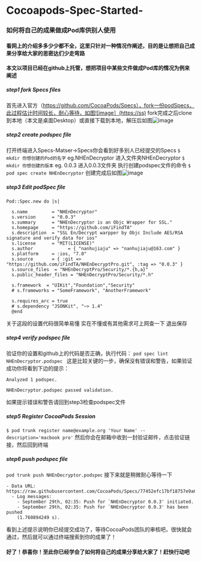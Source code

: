 # Cocoapods-Spec-Started-
### 如何将自己的成果做成Pod库供别人使用
#### 看网上的介绍多多少少都不全，这里只针对一种情况作阐述，目的是让想把自己成果分享给大家的思密达们少走弯路
#### 本文以项目已经在github上托管，想把项目中某些文件做成Pod库的情况为例来阐述
##### step1 fork Specs files
首先进入官方（https://github.com/CocoaPods/Specs），fork一份podSpecs，此过程估计时间较长，耐心等待，如图![image］(https://ss)
fork完成之后clone到本地（本文是桌面Desktop）或直接下载到本地，解压后如图![image](https://ss)
##### step2 create podspec file
打开终端进入Specs-Matser->Specs你会看到好多别人已经提交的Specs
`$ mkdir 你想创建的Pod的名字` eg.NHEnDecryptor
进入文件夹NHEnDecryptor
`$ mkdir 你想创建的版本` eg. 0.0.3
进入0.0.3文件夹 执行创建podspec文件的命令
`$ pod spec create NHEnDecryptor`
创建完成后如图![image](https://ss)
##### step3 Edit podSpec file
```
Pod::Spec.new do |s|

  s.name         = "NHEnDecryptor"
  s.version      = "0.0.3"
  s.summary      = "NHEnDecryptor is an Objc Wrapper for SSL."
  s.homepage     = "https://github.com/iFindTA"
  s.description  = "SSL En/Decrypt warpper by Objc Include AES/RSA signature and verify data for ios"
  s.license      = "MIT(LICENSE)"
  s.author             = { "nanhujiaju" => "nanhujiaju@163.com" }
  s.platform     = :ios, "7.0"
  s.source       = { :git => "https://github.com/iFindTA/NHEnDecryptPro.git", :tag => "0.0.3" }
  s.source_files  = "NHEnDecryptPro/Security/*.{h,a}"
  s.public_header_files = "NHEnDecryptPro/Security/*.h"

  s.framework  = "UIKit","Foundation","Security"
  # s.frameworks = "SomeFramework", "AnotherFramework"

  s.requires_arc = true
  # s.dependency "JSONKit", "~> 1.4"
  @end

```
关于这段的设置代码很简单易懂 实在不懂或有其他需求可上网查一下
退出保存

##### step4 verify podspec file
验证你的设置和github上的代码是否正确，执行代码：
`pod spec lint NHEnDecryptor.podspec ` 
这是比较关键的一步，确保没有错误和警告，如果验证成功你将看到下边的提示：
```
Analyzed 1 podspec.

NHEnDecryptor.podspec passed validation.

```
如果提示错误和警告请回到step3检查podspec文件

##### step5 Register CocoaPods Session
`$ pod trunk register name@example.org 'Your Name' --description='macbook pro'`
然后你会在邮箱中收到一封验证邮件，点击验证链接，然后回到终端
##### step6 push podspec file
`pod trunk push NHEnDecryptor.podspec`
接下来就是稍微耐心等待一下
```
- Data URL: https://raw.githubusercontent.com/CocoaPods/Specs/77452efc17bf18757e9a6ab9b09d5a3d08b3f649/Specs/NHEnDecryptor/0.0.3/NHEnDecryptor.podspec.json
  - Log messages:
    - September 29th, 02:35: Push for `NHEnDecryptor 0.0.3' initiated.
    - September 29th, 02:35: Push for `NHEnDecryptor 0.0.3' has been pushed
    (1.760894249 s).

```
看到上述提示说明你已经提交成功了，等待CocoaPods团队的审核吧，很快就会通过，然后就可以通过终端搜索到你的成果了！

#### 好了！恭喜你！至此你已经学会了如何将自己的成果分享给大家了！赶快行动吧